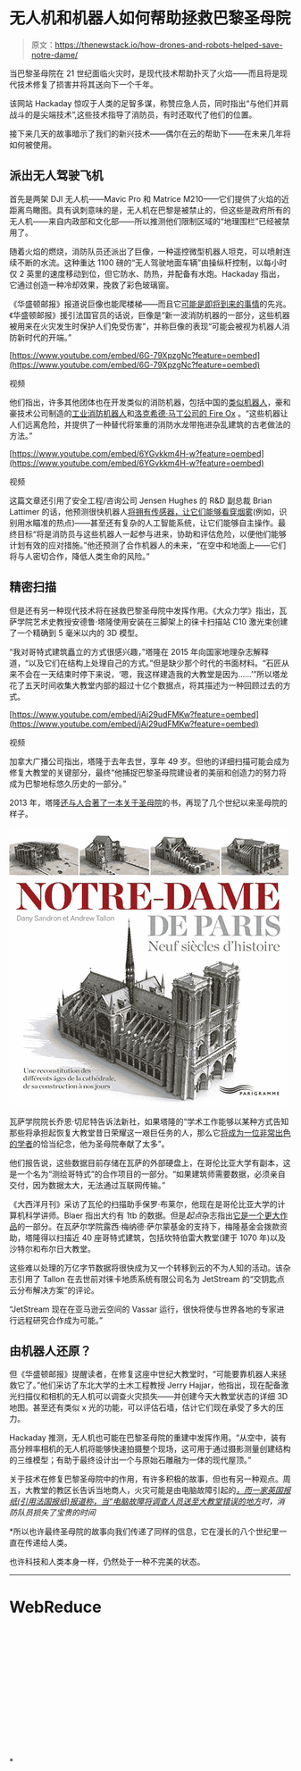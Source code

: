 # 无人机和机器人如何帮助拯救巴黎圣母院

> 原文：<https://thenewstack.io/how-drones-and-robots-helped-save-notre-dame/>

当巴黎圣母院在 21 世纪面临火灾时，是现代技术帮助扑灭了火焰——而且将是现代技术修复了损害并将其送向下一个千年。

该网站 Hackaday 惊叹于人类的足智多谋，称赞应急人员，同时指出“与他们并肩战斗的是尖端技术”,这些技术指导了消防员，有时还取代了他们的位置。

接下来几天的故事暗示了我们的新兴技术——偶尔在云的帮助下——在未来几年将如何被使用。

## 派出无人驾驶飞机

首先是两架 DJI 无人机——Mavic Pro 和 Matrice M210——它们提供了火焰的近距离鸟瞰图。具有讽刺意味的是，无人机在巴黎是被禁止的，但这些是政府所有的无人机——来自内政部和文化部——所以推测他们限制区域的“地理围栏”已经被禁用了。

随着火焰的燃烧，消防队员还派出了巨像，一种遥控微型机器人坦克，可以喷射连续不断的水流。这种重达 1100 磅的“无人驾驶地面车辆”由操纵杆控制，以每小时仅 2 英里的速度移动到位，但它防水、防热，并配备有水炮。Hackaday 指出，它通过创造一种冷却效果，挽救了彩色玻璃窗。

《华盛顿邮报》报道说巨像也能爬楼梯——而且它[可能是即将到来的事情](https://www.washingtonpost.com/technology/2019/04/17/firefighters-had-secret-weapon-when-notre-dame-caught-fire-robot-named-colossus/)的先兆。《华盛顿邮报》援引法国官员的话说，巨像是“新一波消防机器的一部分，这些机器被用来在火灾发生时保护人们免受伤害”，并称巨像的表现“可能会被视为机器人消防新时代的开端。”

[https://www.youtube.com/embed/6G-79XpzgNc?feature=oembed](https://www.youtube.com/embed/6G-79XpzgNc?feature=oembed)

视频

他们指出，许多其他团体也在开发类似的消防机器，包括中国的[类似机器人](https://www.youtube.com/watch?v=yuyEq4Q9Glg)，豪和豪技术公司制造的[工业消防机器人](https://youtu.be/W4jIJr3BlPY)和[洛克希德·马丁公司的 Fire Ox](https://www.youtube.com/watch?v=6YGvkkm4H-w) 。“这些机器让人们远离危险，并提供了一种替代将笨重的消防水龙带拖进杂乱建筑的古老做法的方法。”

[https://www.youtube.com/embed/6YGvkkm4H-w?feature=oembed](https://www.youtube.com/embed/6YGvkkm4H-w?feature=oembed)

视频

这篇文章还引用了安全工程/咨询公司 Jensen Hughes 的 R&D 副总裁 Brian Lattimer 的话，他预测很快机器人[将拥有传感器，让它们能够看穿烟雾](https://www.washingtonpost.com/technology/2019/04/17/firefighters-had-secret-weapon-when-notre-dame-caught-fire-robot-named-colossus/)(例如，识别用水瞄准的热点)——甚至还有复杂的人工智能系统，让它们能够自主操作。最终目标“将是消防员与这些机器人一起参与进来，协助和评估危险，以便他们能够计划有效的应对措施。”他还预测了合作机器人的未来，“在空中和地面上——它们将与人密切合作，降低人类生命的风险。”

## 精密扫描

但是还有另一种现代技术将在拯救巴黎圣母院中发挥作用。《大众力学》指出，瓦萨学院艺术史教授安德鲁·塔隆使用安装在三脚架上的徕卡扫描站 C10 激光束创建了一个精确到 5 毫米以内的 3D 模型。

“我对哥特式建筑矗立的方式很感兴趣，”塔隆在 2015 年向国家地理杂志解释道，“以及它们在结构上处理自己的方式。”但是缺少那个时代的书面材料。“石匠从来不会在一天结束时停下来说，‘嗯，我这样建造我的大教堂是因为……’”所以塔龙花了五天时间收集大教堂内部的超过十亿个数据点，将其描述为一种回顾过去的方式。

[https://www.youtube.com/embed/jAi29udFMKw?feature=oembed](https://www.youtube.com/embed/jAi29udFMKw?feature=oembed)

视频

加拿大广播公司指出，塔隆于去年去世，享年 49 岁。但他的详细扫描可能会成为修复大教堂的关键部分，最终“他捕捉巴黎圣母院建设者的美丽和创造力的努力将成为巴黎地标悠久历史的一部分。”

2013 年，塔隆[还与人合著了一本关于圣母院](https://www.amazon.com/Notre-dame-Paris-Dany-Sandron/dp/2840967685/ref=sr_1_1?keywords=andrew+tallon&qid=1555630753&s=gateway&sr=8-1)的书，再现了几个世纪以来圣母院的样子。

![Tallon co-authored a book on Notre Dame (via Amazon)](img/b71ad46aef95fa2c08af800c940aec9a.png)

瓦萨学院院长乔恩·切尼特告诉法新社，如果塔隆的“学术工作能够以某种方式告知那些将承担起恢复大教堂昔日荣耀这一艰巨任务的人，那么它[将成为一位非常出色的学者](https://news.yahoo.com/american-hard-drives-most-accurate-3-d-model-012229311.html)的恰当纪念，他为圣母院奉献了太多”。

他们报告说，这些数据目前存储在瓦萨的外部硬盘上，在哥伦比亚大学有副本，这是一个名为“测绘哥特式”的合作项目的一部分。“如果建筑师需要数据，必须亲自交付，因为数据太大，无法通过互联网传输。”

《大西洋月刊》采访了瓦伦的扫描助手保罗·布莱尔，他现在是哥伦比亚大学的计算机科学讲师。Blaer 指出大约有 1tb 的数据。但是*起点*杂志指出[它是一个更大作品](https://www.pobonline.com/articles/101625-could-late-professors-3d-scans-save-notre-dame)的一部分。在瓦萨尔学院露西·梅纳德·萨尔蒙基金的支持下，梅隆基金会拨款资助，塔隆得以扫描近 40 座哥特式建筑，包括坎特伯雷大教堂(建于 1070 年)以及沙特尔和布尔日大教堂。

这些难以处理的万亿字节数据将很快成为又一个转移到云的不为人知的活动。该杂志引用了 Tallon 在去世前对徕卡地质系统有限公司名为 JetStream 的“交钥匙点云分布解决方案”的评论。

“JetStream 现在在亚马逊云空间的 Vassar 运行，很快将使与世界各地的专家进行远程研究合作成为可能。”

## 由机器人还原？

但《华盛顿邮报》提醒读者，在修复这座中世纪大教堂时，“可能要靠机器人来拯救它了。”他们采访了东北大学的土木工程教授 Jerry Hajjar，他指出，现在配备激光扫描仪和相机的无人机可以调查火灾损失——并创建今天大教堂状态的详细 3D 地图。甚至还有类似 x 光的功能，可以评估石墙，估计它们现在承受了多大的压力。

Hackaday 推测，无人机也可能在巴黎圣母院的重建中发挥作用。“从空中，装有高分辨率相机的无人机将能够快速拍摄整个现场，这可用于通过摄影测量创建结构的三维模型；有助于最终设计出一个与原始石雕融为一体的现代屋顶。”

关于技术在修复巴黎圣母院中的作用，有许多积极的故事，但也有另一种观点。周五，大教堂的教区长告诉当地商人，火灾可能是由电脑故障引起的[*，而一家英国报纸(引用法国报纸)报道称，当“电脑故障*](https://www.wtsp.com/article/news/nation-world/notre-dame-fire-cathedral-rector-points-to-computer-glitch-as-possible-cause/507-9de60bc5-7910-4543-af92-2e35094f1f96)*[将调查人员送至大教堂错误的地方](https://www.telegraph.co.uk/news/2019/04/17/notre-dame-fire-cathedral-blaze-cause-donation/)时，消防队员损失了宝贵的时间*

 *所以也许最终圣母院的故事向我们传递了同样的信息，它在漫长的八个世纪里一直在传递给人类。

也许科技和人类本身一样，仍然处于一种不完美的状态。

* * *

# WebReduce

<svg xmlns:xlink="http://www.w3.org/1999/xlink" viewBox="0 0 68 31" version="1.1"><title>Group</title> <desc>Created with Sketch.</desc></svg>*